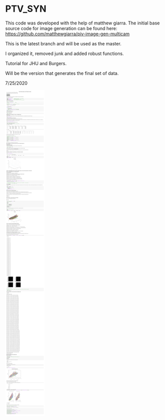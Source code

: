 # PTV_SYN

This code was developed with the help of matthew giarra. The initial base source code for image generation can be found here: https://github.com/matthewgiarra/piv-image-gen-multicam

This is the latest branch and will be used as the master. 

I organized it, removed junk and added robust functions. 

Tutorial for JHU and Burgers. 

Will be the version that generates the final set of data. 

7/25/2020

![Tracks](Complete_data_path_universal_JHU.png)
